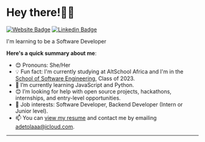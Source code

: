 # Hey there!👋🏾

[![Website Badge](https://img.shields.io/badge/-bolajiayodeji.com-000000?style=for-the-badge&logo=Google-Chrome&logoColor=white&link=https://bolajiayodeji.com)](https://bolajiayodeji.com) [![Linkedin Badge](https://img.shields.io/badge/-iambolajiayo-blue?style=for-the-badge&logo=Linkedin&logoColor=white&link=https://www.linkedin.com/in/iambolajiayo)](https://www.linkedin.com/in/iambolajiayo)

I'm learning to be a Software Developer

**Here's a quick summary about me**:

- 😊 Pronouns: She/Her
- 💡 Fun fact: I'm currently studying at AltSchool Africa and I'm in the [School of Software Engineering](https://altschoolafrica.com/schools/engineering), Class of 2023.
- 🌱 I’m currently learning JavaScript and Python.
- 😊 I’m looking for help with open source projects, hackathons, internships, and entry-level opportunities.
- 💼 Job interests: Software Developer, Backend Developer (Intern or Junior level).
- 📫 You can [view my resume](#) and contact me by emailing adetolaaa@icloud.com.

---
